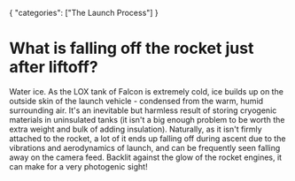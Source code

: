 {
    "categories": ["The Launch Process"]
}

# What is falling off the rocket just after liftoff?

Water ice. As the LOX tank of Falcon is extremely cold, ice builds up on the outside skin of the launch vehicle - condensed from the warm, humid surrounding air. It's an inevitable but harmless result of storing cryogenic materials in uninsulated tanks (it isn't a big enough problem to be worth the extra weight and bulk of adding insulation). Naturally, as it isn't firmly attached to the rocket, a lot of it ends up falling off during ascent due to the vibrations and aerodynamics of launch, and can be frequently seen falling away on the camera feed. Backlit against the glow of the rocket engines, it can make for a very photogenic sight!
